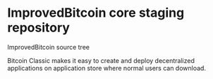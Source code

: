 # ImprovedBitcoin core staging repository
ImprovedBitcoin source tree

Bitcoin Classic makes it easy to create and deploy decentralized applications on application store where normal users can download.
